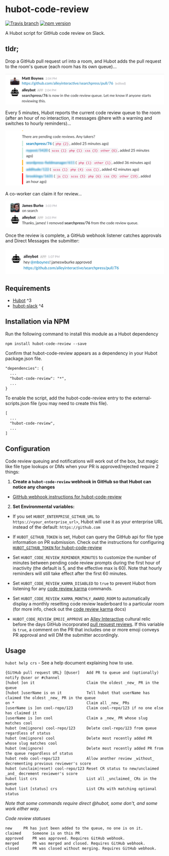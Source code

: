 hubot-code-review
===================

[![Travis branch](https://img.shields.io/travis/alleyinteractive/hubot-code-review/master.svg?maxAge=2592000)](https://travis-ci.org/alleyinteractive/hubot-code-review)
[![npm version](https://badge.fury.io/js/hubot-code-review.svg)](https://badge.fury.io/js/hubot-code-review)

A Hubot script for GitHub code review on Slack.

## tldr;

Drop a GitHub pull request url into a room, and Hubot adds the pull request
to the room's queue (each room has its own queue)...

![](/docs/images/submit-pr.png)

Every 5 minutes, Hubot reports the current code review queue to the room (after an hour of no interaction, it messages @here with a warning and switches to hourly reminders)...

![](/docs/images/remind-pr.png)

A co-worker can claim it for review...

![](/docs/images/claim-pr.png)

Once the review is complete, a GitHub webhook listener catches approvals and Direct Messages the submitter:

![](/docs/images/approve-pr.png)

## Requirements

* [Hubot](http://hubot.github.com/) ^3
* [hubot-slack](https://github.com/slackapi/hubot-slack) ^4

## Installation via NPM

Run the following command to install this module as a Hubot dependency

```
npm install hubot-code-review --save
```

Confirm that hubot-code-review appears as a dependency in your Hubot package.json file.

```
"dependencies": {
  ...
  "hubot-code-review": "*",
  ...
}
```

To enable the script, add the hubot-code-review entry to the external-scripts.json file (you may need to create this file).

```
[
  ...
  "hubot-code-review",
  ...
]
```

## Configuration

Code review queuing and notifications will work out of the box, but magic like
file type lookups or DMs when your PR is approved/rejected require 2 things:

1) **Create a `hubot-code-review` webhook in GitHub so that Hubot can notice any changes**

- [GitHub webhook instructions for hubot-code-review](/docs/github-webhook.md)

2) **Set Environmental variables:**

- If you set ```HUBOT_ENTERPRISE_GITHUB_URL``` to `https://<your_enterprise_url>`, Hubot will use it as your enterprise URL instead of the default: `https://github.com`

- If ```HUBOT_GITHUB_TOKEN``` is set, Hubot can query the GitHub api for file type information on PR submission. Check out the instructions for configuring
[`HUBOT_GITHUB_TOKEN` for hubot-code-review](/docs/HUBOT_GITHUB_TOKEN.md)

- Set ```HUBOT_CODE_REVIEW_REMINDER_MINUTES``` to customize the number of minutes between pending code review prompts during the first hour of inactivity (the default is 5, and the effective max is 60). Note that hourly reminders will still take effect after the first 60 minutes.

- Set ```HUBOT_CODE_REVIEW_KARMA_DISABLED``` to `true` to prevent Hubot from listening for any
[code review karma](/docs/code-review-karma.md) commands.

- Set ```HUBOT_CODE_REVIEW_KARMA_MONTHLY_AWARD_ROOM``` to automatically display a monthly resetting code review leaderboard to a particular room (for more info, check out the [code review karma](/docs/code-review-karma.md) docs)

- ```HUBOT_CODE_REVIEW_EMOJI_APPROVE``` an [Alley Interactive](https://www.alleyinteractive.com) cultural relic before the days GitHub incorporated [pull request reviews](https://help.github.com/articles/about-pull-request-reviews/). If this variable is `true`, a comment on the PR that includes one or more emoji conveys PR approval
and will DM the submitter accordingly.


## Usage

`hubot help crs` - See a help document explaining how to use.

	{GitHub pull request URL} [@user]   Add PR to queue and (optionally) notify @user or #channel
	[hubot ]on it                       Claim the oldest _new_ PR in the queue
	[hubot ]userName is on it           Tell hubot that userName has claimed the oldest _new_ PR in the queue
	on *                                Claim all _new_ PRs
	[userName is ]on cool-repo/123      Claim cool-repo/123 if no one else has claimed it
	[userName is ]on cool               Claim a _new_ PR whose slug matches cool
	hubot (nm|ignore) cool-repo/123		Delete cool-repo/123 from queue regardless of status
	hubot (nm|ignore) cool            	Delete most recently added PR whose slug matches cool
	hubot (nm|ignore)                   Delete most recently added PR from the queue regardless of status
	hubot redo cool-repo/123            Allow another review _without_ decrementing previous reviewer's score
	hubot (unclaim|reset) cool-repo/123 Reset CR status to new/unclaimed _and_ decrement reviewer's score
	hubot list crs                      List all _unclaimed_ CRs in the queue
	hubot list [status] crs             List CRs with matching optional status
_Note that some commands require direct @hubot, some don't, and some work either way._


*Code review statuses*

	new		PR has just been added to the queue, no one is on it.
	claimed		Someone is on this PR
	approved	PR was approved. Requires GitHub webhook.
	merged		PR was merged and closed. Requires GitHub webhook.
	closed		PR was closed without merging. Requires GitHub webhook.


